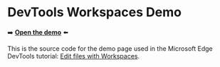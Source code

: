 # DevTools Workspaces Demo

➡️ **[Open the demo](https://microsoftedge.github.io/Demos/workspaces/)** ⬅️

This is the source code for the demo page used in the Microsoft Edge DevTools tutorial: [Edit files with Workspaces](https://learn.microsoft.com/microsoft-edge/devtools/workspaces).
